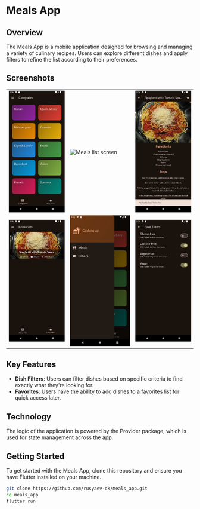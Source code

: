 # Meals App

## Overview
The Meals App is a mobile application designed for browsing and managing a variety of culinary recipes. Users can explore different dishes and apply filters to refine the list according to their preferences.

## Screenshots

<table>
  <tr>
    <td>
      <img src="/screenshots/main_menu_screen.png" alt="Main menu" title="Main menu" width="200"/>
    </td>
    <td>
      <img src="/screenshots/meals_list_screen.png" alt="Meals list screen" title="Meals list screen" width="200"/>
    </td>
     <td>
      <img src="/screenshots/meal_details_screen.png" alt="Meal details screen" title="Meal details screen" width="200"/>
    </td>
  </tr>
  <tr>
    <td>
      <img src="/screenshots/favourites_screen.png" alt="Favourites screen" title="Favourites screen" width="200"/>
    </td>
     <td>
      <img src="/screenshots/drawer.png" alt="Drawer" title="Drawer" width="200"/>
    </td>
     <td>
      <img src="/screenshots/filters_screen.png" alt="Filters Screen" title="Filters Screen" width="200"/>
    </td>
  </tr>
</table>

## Key Features
- **Dish Filters**: Users can filter dishes based on specific criteria to find exactly what they're looking for.
- **Favorites**: Users have the ability to add dishes to a favorites list for quick access later.

## Technology
The logic of the application is powered by the Provider package, which is used for state management across the app.

## Getting Started
To get started with the Meals App, clone this repository and ensure you have Flutter installed on your machine.

```bash
git clone https://github.com/rusyaev-dk/meals_app.git
cd meals_app
flutter run
